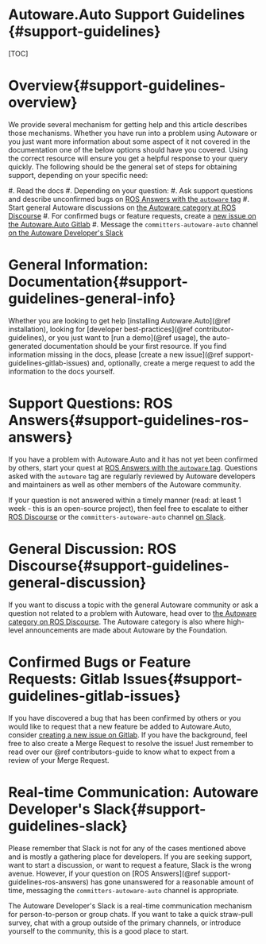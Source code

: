 Autoware.Auto Support Guidelines {#support-guidelines}
================================

[TOC]

# Overview{#support-guidelines-overview}

We provide several mechanism for getting help and this article describes those mechanisms.
Whether you have run into a problem using Autoware or you just want more information about some aspect of it not covered in the documentation one of the below options should have you covered.
Using the correct resource will ensure you get a helpful response to your query quickly.
The following should be the general set of steps for obtaining support, depending on your specific need:

#. Read the docs
#. Depending on your question:
  #. Ask support questions and describe unconfirmed bugs on [ROS Answers with the `autoware` tag](https://answers.ros.org/questions/ask/?tags=autoware)
  #. Start general Autoware discussions on [the Autoware category at ROS Discourse](https://discourse.ros.org/c/autoware)
  #. For confirmed bugs or feature requests, create a [new issue on the Autoware.Auto Gitlab](https://gitlab.com/autowarefoundation/autoware.auto/AutowareAuto/-/issues/new?issue%5Bassignee_id%5D=&issue%5Bmilestone_id%5D=)
#. Message the `committers-autoware-auto` channel [on the Autoware Developer's Slack](https://autoware.herokuapp.com/)

# General Information: Documentation{#support-guidelines-general-info}


Whether you are looking to get help [installing Autoware.Auto](@ref installation), looking for [developer best-practices](@ref contributor-guidelines), or you just want to [run a demo](@ref usage), the auto-generated documentation should be your first resource.
If you find information missing in the docs, please [create a new issue](@ref support-guidelines-gitlab-issues) and, optionally, create a merge request to add the information to the docs yourself.

# Support Questions: ROS Answers{#support-guidelines-ros-answers}

If you have a problem with Autoware.Auto and it has not yet been confirmed by others, start your quest at [ROS Answers with the `autoware` tag](https://answers.ros.org/questions/scope:all/sort:activity-desc/tags:autoware/page:1/).
Questions asked with the `autoware` tag are regularly reviewed by Autoware developers and maintainers as well as other members of the Autoware community.

If your question is not answered within a timely manner (read: at least 1 week - this is an open-source project), then feel free to escalate to either [ROS Discourse](https://discourse.ros.org/c/autoware) or the `committers-autoware-auto` channel [on Slack](https://autoware.herokuapp.com/).

# General Discussion: ROS Discourse{#support-guidelines-general-discussion}

If you want to discuss a topic with the general Autoware community or ask a question not related to a problem with Autoware, head over to [the Autoware category on ROS Discourse](https://discourse.ros.org/c/autoware).
The Autoware category is also where high-level announcements are made about Autoware by the Foundation.

# Confirmed Bugs or Feature Requests: Gitlab Issues{#support-guidelines-gitlab-issues}

If you have discovered a bug that has been confirmed by others or you would like to request that a new feature be added to Autoware.Auto, consider [creating a new issue on Gitlab](https://gitlab.com/autowarefoundation/autoware.auto/AutowareAuto/-/issues/new?issue%5Bassignee_id%5D=&issue%5Bmilestone_id%5D=).
If you have the background, feel free to also create a Merge Request to resolve the issue!
Just remember to read over our @ref contributors-guide to know what to expect from a review of your Merge Request.

# Real-time Communication: Autoware Developer's Slack{#support-guidelines-slack}

Please remember that Slack is not for any of the cases mentioned above and is mostly a gathering place for developers.
If you are seeking support, want to start a discussion, or want to request a feature, Slack is the wrong avenue.
However, if your question on [ROS Answers](@ref support-guidelines-ros-answers) has gone unanswered for a reasonable amount of time, messaging the `committers-autoware-auto` channel is appropriate.

The Autoware Developer's Slack is a real-time communication mechanism for person-to-person or group chats.
If you want to take a quick straw-pull survey, chat with a group outside of the primary channels, or introduce yourself to the community, this is a good place to start.
